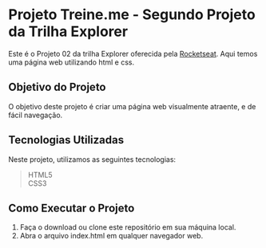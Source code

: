 # Projeto Treine.me - Segundo Projeto da Trilha Explorer
Este é o Projeto 02 da trilha Explorer oferecida pela [Rocketseat](https://www.rocketseat.com.br/). 
Aqui temos uma página web utilizando html e css.

## Objetivo do Projeto
O objetivo deste projeto é criar uma página web visualmente atraente, e de fácil navegação.

## Tecnologias Utilizadas
Neste projeto, utilizamos as seguintes tecnologias:
> HTML5 <br>
> CSS3

## Como Executar o Projeto
1. Faça o download ou clone este repositório em sua máquina local.
2. Abra o arquivo index.html em qualquer navegador web.

